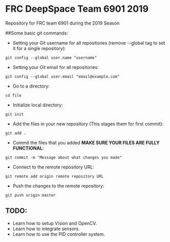 # FRC DeepSpace Team 6901 2019
Repository for FRC team 6901 during the 2019 Season

##Some basic git commands:

* Setting your Git username for all repositories (remove --global tag to set it for a single repository):
```
git config --global user.name "username"
```
* Setting your Git email for all repositories:
```
git config --global user.email "email@example.com"
```
* Go to a directory:
```
cd file
```
* Initialize local directory:
```
git init
```
* Add the files in your new repository (This stages them for first commit):
```
git add .
```
* Commit the files that you added **MAKE SURE YOUR FILES ARE FULLY FUNCTIONAL**:
```
git commit -m "Message about what changes you made"
```
* Connect to the remote repository URL:
```
git remote add origin remote repository URL
```
* Push the changes to the remote repository: 
```
git push origin master
```

## TODO: 
* Learn how to setup Vision and OpenCV.
* Learn how to integrate sensors.
* Learn how to use the PID controller system.
